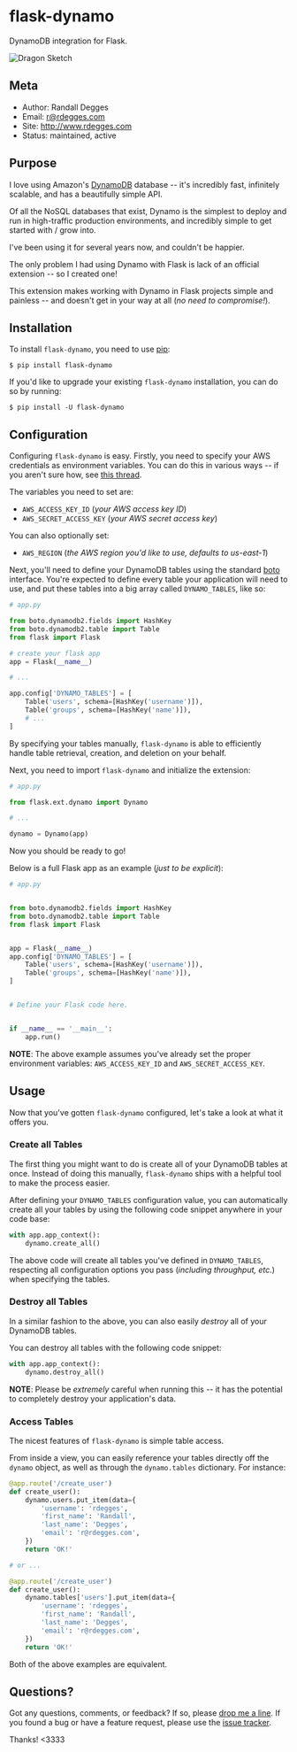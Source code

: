 # flask-dynamo

DynamoDB integration for Flask.


![Dragon Sketch][]


## Meta

- Author: Randall Degges
- Email: r@rdegges.com
- Site: http://www.rdegges.com
- Status: maintained, active


## Purpose

I love using Amazon's [DynamoDB][] database -- it's incredibly fast, infinitely
scalable, and has a beautifully simple API.

Of all the NoSQL databases that exist, Dynamo is the simplest to deploy and run
in high-traffic production environments, and incredibly simple to get started
with / grow into.

I've been using it for several years now, and couldn't be happier.

The only problem I had using Dynamo with Flask is lack of an official extension
-- so I created one!

This extension makes working with Dynamo in Flask projects simple and painless
-- and doesn't get in your way at all (*no need to compromise!*).


## Installation

To install `flask-dynamo`, you need to use [pip][]:

```console
$ pip install flask-dynamo
```

If you'd like to upgrade your existing `flask-dynamo` installation, you can do
so by running:

```console
$ pip install -U flask-dynamo
```


## Configuration

Configuring `flask-dynamo` is easy.  Firstly, you need to specify your AWS
credentials as environment variables.  You can do this in various ways -- if
you aren't sure how, see [this thread][].

The variables you need to set are:

- `AWS_ACCESS_KEY_ID` (*your AWS access key ID*)
- `AWS_SECRET_ACCESS_KEY` (*your AWS secret access key*)

You can also optionally set:

- `AWS_REGION` (*the AWS region you'd like to use, defaults to us-east-1*)

Next, you'll need to define your DynamoDB tables using the standard [boto][]
interface.  You're expected to define every table your application will need to
use, and put these tables into a big array called `DYNAMO_TABLES`, like so:

```python
# app.py

from boto.dynamodb2.fields import HashKey
from boto.dynamodb2.table import Table
from flask import Flask

# create your flask app
app = Flask(__name__)

# ...

app.config['DYNAMO_TABLES'] = [
    Table('users', schema=[HashKey('username')]),
    Table('groups', schema=[HashKey('name')]),
    # ...
]
```

By specifying your tables manually, `flask-dynamo` is able to efficiently handle
table retrieval, creation, and deletion on your behalf.

Next, you need to import `flask-dynamo` and initialize the extension:

```python
# app.py

from flask.ext.dynamo import Dynamo

# ...

dynamo = Dynamo(app)
```

Now you should be ready to go!

Below is a full Flask app as an example (*just to be explicit*):

```python
# app.py


from boto.dynamodb2.fields import HashKey
from boto.dynamodb2.table import Table
from flask import Flask


app = Flask(__name__)
app.config['DYNAMO_TABLES'] = [
    Table('users', schema=[HashKey('username')]),
    Table('groups', schema=[HashKey('name')]),
]


# Define your Flask code here.


if __name__ == '__main__':
    app.run()
```

**NOTE**: The above example assumes you've already set the proper environment
variables: `AWS_ACCESS_KEY_ID` and `AWS_SECRET_ACCESS_KEY`.


## Usage

Now that you've gotten `flask-dynamo` configured, let's take a look at what it
offers you.


### Create all Tables

The first thing you might want to do is create all of your DynamoDB tables at
once.  Instead of doing this manually, `flask-dynamo` ships with a helpful tool
to make the process easier.

After defining your `DYNAMO_TABLES` configuration value, you can automatically
create all your tables by using the following code snippet anywhere in your
code base:

```python
with app.app_context():
    dynamo.create_all()
```

The above code will create all tables you've defined in `DYNAMO_TABLES`,
respecting all configuration options you pass (*including throughput, etc.*)
when specifying the tables.


### Destroy all Tables

In a similar fashion to the above, you can also easily *destroy* all of your
DynamoDB tables.

You can destroy all tables with the following code snippet:

```python
with app.app_context():
    dynamo.destroy_all()
```

**NOTE**: Please be *extremely* careful when running this -- it has the
potential to completely destroy your application's data.


### Access Tables

The nicest features of `flask-dynamo` is simple table access.

From inside a view, you can easily reference your tables directly off the
`dynamo` object, as well as through the `dynamo.tables` dictionary.  For
instance:

```python
@app.route('/create_user')
def create_user():
    dynamo.users.put_item(data={
        'username': 'rdegges',
        'first_name': 'Randall',
        'last_name': 'Degges',
        'email': 'r@rdegges.com',
    })
    return 'OK!'

# or ...

@app.route('/create_user')
def create_user():
    dynamo.tables['users'].put_item(data={
        'username': 'rdegges',
        'first_name': 'Randall',
        'last_name': 'Degges',
        'email': 'r@rdegges.com',
    })
    return 'OK!'
```

Both of the above examples are equivalent.


## Questions?

Got any questions, comments, or feedback?  If so, please [drop me a line][].  If
you found a bug or have a feature request, please use the [issue tracker][].

Thanks!  &lt;3333


  [Dragon Sketch]: https://github.com/rdegges/flask-dynamo/raw/master/assets/dragon-sketch.jpg "Dragon Sketch"
  [DynamoDB]: http://aws.amazon.com/dynamodb/ "DynamoDB"
  [pip]: http://pip.readthedocs.org/en/latest/ "pip"
  [this thread]: http://stackoverflow.com/questions/5971312/how-to-set-environment-variables-in-python "How to Set Environment Variables in Python"
  [boto]: http://boto.readthedocs.org/en/latest/dynamodb2_tut.html "Boto DynamoDB"
  [drop me a line]: mailto:r@rdegges.com
  [issue tracker]: https://github.com/rdegges/flask-dynamo/issues "Flask-Dynamo Issue Tracker"
